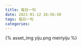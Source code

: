 ```yaml
---
title: 每日一句
date: 2021-01-12 16:56:50
tags: 每日一句
categories: 
---
```


{% asset_img yiju.png meiriyiju %}